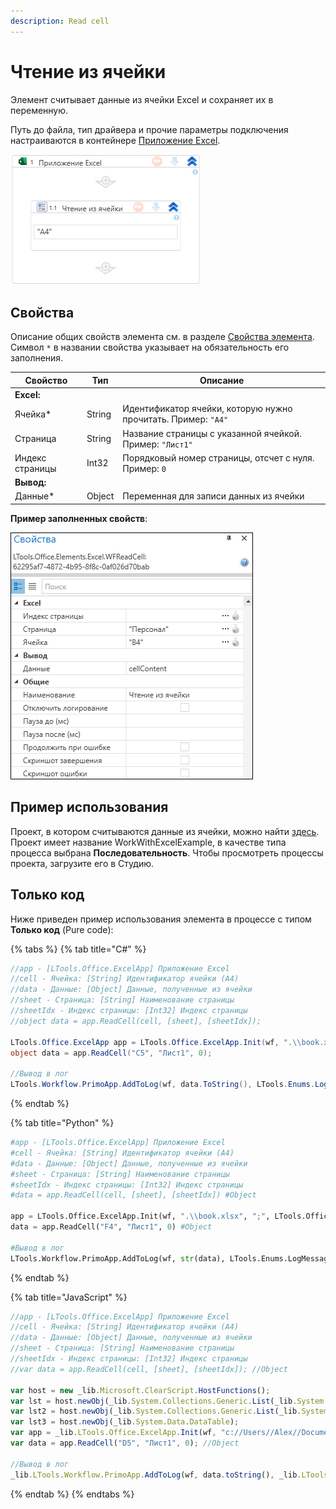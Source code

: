 ```yaml
---
description: Read cell
---
```


# Чтение из ячейки

Элемент считывает данные из ячейки Excel и сохраняет их в переменную. 

Путь до файла, тип драйвера и прочие параметры подключения настраиваются в контейнере [Приложение Excel](https://docs.primo-rpa.ru/primo-rpa/g_elements/el_basic/els_excel/el_excel_app).

![](<../../../.gitbook/assets1/WFReadCell.png>)

## Свойства
Описание общих свойств элемента см. в разделе [Свойства элемента](https://docs.primo-rpa.ru/primo-rpa/primo-studio/process/elements#svoistva-elementa).\
Символ `*` в названии свойства указывает на обязательность его заполнения.

| Свойство             | Тип                   | Описание                         |
| -------------------- | --------------------- | -------------------------------- |
| **Excel:**  | |  |
| Ячейка\*             | String   | Идентификатор ячейки, которую нужно прочитать. Пример: `"A4"` |
| Страница             | String   | Название страницы с указанной ячейкой. Пример: `"Лист1"`      |
| Индекс страницы      | Int32    | Порядковый номер страницы, отсчет с нуля. Пример: `0` |
| **Вывод:**  | |  |
| Данные\*             | Object   | Переменная для записи данных из ячейки                        |

**Пример заполненных свойств**:

![](<../../../.gitbook/assets/excel-read-cell2.png>)


## Пример использования
Проект, в котором считываются данные из ячейки, можно найти [здесь](https://github.com/PrimoRPA/Learning/tree/master/WorkWithExcelExample). Проект имеет название WorkWithExcelExample, в качестве типа процесса выбрана **Последовательность**. Чтобы просмотреть процессы проекта, загрузите его в Студию.


## Только код
Ниже приведен пример использования элемента в процессе с типом **Только код** (Pure code):
  
{% tabs %}
{% tab title="C#" %}
```csharp
//app - [LTools.Office.ExcelApp] Приложение Excel
//cell - Ячейка: [String] Идентификатор ячейки (A4)
//data - Данные: [Object] Данные, полученные из ячейки
//sheet - Страница: [String] Наименование страницы
//sheetIdx - Индекс страницы: [Int32] Индекс страницы
//object data = app.ReadCell(cell, [sheet], [sheetIdx]);

LTools.Office.ExcelApp app = LTools.Office.ExcelApp.Init(wf, ".\\book.xlsx", ";", LTools.Office.Model.InteropTypes.DX);
object data = app.ReadCell("C5", "Лист1", 0);
		
//Вывод в лог
LTools.Workflow.PrimoApp.AddToLog(wf, data.ToString(), LTools.Enums.LogMessageType.Info);
```
{% endtab %}

{% tab title="Python" %}
```python
#app - [LTools.Office.ExcelApp] Приложение Excel
#cell - Ячейка: [String] Идентификатор ячейки (A4)
#data - Данные: [Object] Данные, полученные из ячейки
#sheet - Страница: [String] Наименование страницы
#sheetIdx - Индекс страницы: [Int32] Индекс страницы
#data = app.ReadCell(cell, [sheet], [sheetIdx]) #Object

app = LTools.Office.ExcelApp.Init(wf, ".\\book.xlsx", ";", LTools.Office.Model.InteropTypes.DX)
data = app.ReadCell("F4", "Лист1", 0) #Object
		
#Вывод в лог
LTools.Workflow.PrimoApp.AddToLog(wf, str(data), LTools.Enums.LogMessageType.Info)
```
{% endtab %}

{% tab title="JavaScript" %}
```javascript
//app - [LTools.Office.ExcelApp] Приложение Excel
//cell - Ячейка: [String] Идентификатор ячейки (A4)
//data - Данные: [Object] Данные, полученные из ячейки
//sheet - Страница: [String] Наименование страницы
//sheetIdx - Индекс страницы: [Int32] Индекс страницы
//var data = app.ReadCell(cell, [sheet], [sheetIdx]); //Object

var host = new _lib.Microsoft.ClearScript.HostFunctions();
var lst = host.newObj(_lib.System.Collections.Generic.List(_lib.System.Collections.Generic.List(_lib.System.String)));
var lst2 = host.newObj(_lib.System.Collections.Generic.List(_lib.System.Collections.Generic.List(_lib.LTools.Office.Model.ExcelCellInfo)));
var lst3 = host.newObj(_lib.System.Data.DataTable);
var app = _lib.LTools.Office.ExcelApp.Init(wf, "c://Users//Alex//Documents//Primo//LearningPureCode//book.xlsx", ";", _lib.LTools.Office.Model.InteropTypes.DX);	
var data = app.ReadCell("D5", "Лист1", 0); //Object
		
//Вывод в лог
_lib.LTools.Workflow.PrimoApp.AddToLog(wf, data.toString(), _lib.LTools.Enums.LogMessageType.Info);
```
{% endtab %}
{% endtabs %}







